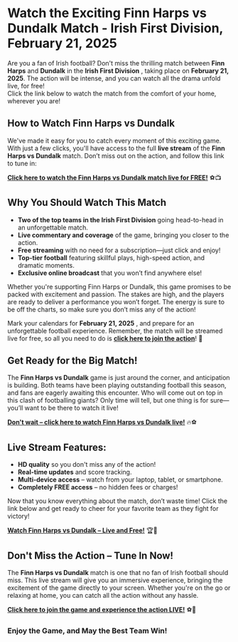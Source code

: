 # Watch the Exciting Finn Harps vs Dundalk Match - Irish First Division, February 21, 2025

Are you a fan of Irish football? Don't miss the thrilling match between **Finn Harps** and **Dundalk** in the **Irish First Division** , taking place on **February 21, 2025**. The action will be intense, and you can watch all the drama unfold live, for free!   
 Click the link below to watch the match from the comfort of your home, wherever you are!

## How to Watch Finn Harps vs Dundalk

We've made it easy for you to catch every moment of this exciting game. With just a few clicks, you'll have access to the full **live stream** of the **Finn Harps vs Dundalk** match. Don’t miss out on the action, and follow this link to tune in:

[**Click here to watch the Finn Harps vs Dundalk match live for FREE!**](https://tinyurl.com/livestreamfreeo?st=Finn+Harps+vs+Dundalk&si=gh) ⚽📺

## Why You Should Watch This Match

- **Two of the top teams in the Irish First Division** going head-to-head in an unforgettable match.
- **Live commentary and coverage** of the game, bringing you closer to the action.
- **Free streaming** with no need for a subscription—just click and enjoy!
- **Top-tier football** featuring skillful plays, high-speed action, and dramatic moments.
- **Exclusive online broadcast** that you won’t find anywhere else!

Whether you're supporting Finn Harps or Dundalk, this game promises to be packed with excitement and passion. The stakes are high, and the players are ready to deliver a performance you won’t forget. The energy is sure to be off the charts, so make sure you don’t miss any of the action!

Mark your calendars for **February 21, 2025** , and prepare for an unforgettable football experience. Remember, the match will be streamed live for free, so all you need to do is [**click here to join the action**](https://tinyurl.com/livestreamfreeo?st=Finn+Harps+vs+Dundalk&si=gh)! 🚀

## Get Ready for the Big Match!

The **Finn Harps vs Dundalk** game is just around the corner, and anticipation is building. Both teams have been playing outstanding football this season, and fans are eagerly awaiting this encounter. Who will come out on top in this clash of footballing giants? Only time will tell, but one thing is for sure—you’ll want to be there to watch it live!

[**Don't wait – click here to watch Finn Harps vs Dundalk live!**](https://tinyurl.com/livestreamfreeo?st=Finn+Harps+vs+Dundalk&si=gh) 🔥⚽

## Live Stream Features:

- **HD quality** so you don't miss any of the action!
- **Real-time updates** and score tracking.
- **Multi-device access** – watch from your laptop, tablet, or smartphone.
- **Completely FREE access** – no hidden fees or charges!

Now that you know everything about the match, don’t waste time! Click the link below and get ready to cheer for your favorite team as they fight for victory!

[**Watch Finn Harps vs Dundalk – Live and Free!**](https://tinyurl.com/livestreamfreeo?st=Finn+Harps+vs+Dundalk&si=gh) 🏆📲

## Don't Miss the Action – Tune In Now!

The **Finn Harps vs Dundalk** match is one that no fan of Irish football should miss. This live stream will give you an immersive experience, bringing the excitement of the game directly to your screen. Whether you're on the go or relaxing at home, you can catch all the action without any hassle.

[**Click here to join the game and experience the action LIVE!**](https://tinyurl.com/livestreamfreeo?st=Finn+Harps+vs+Dundalk&si=gh) ⚽📱

### Enjoy the Game, and May the Best Team Win!

